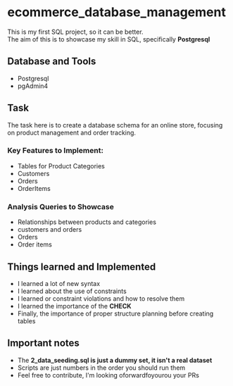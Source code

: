 # ecommerce_database_management

This is my first SQL project, so it can be better.<br>
The aim of this is to showcase my skill in SQL, specifically **Postgresql**

## Database and Tools

- Postgresql
- pgAdmin4

## Task

The task here is to create a database schema for an online store, focusing on product management and order tracking.

### Key Features to Implement:

- Tables for Product Categories
- Customers
- Orders
- OrderItems

### Analysis Queries to Showcase

- Relationships between products and categories
- customers and orders
- Orders
- Order items

## Things learned and Implemented

- I learned a lot of new syntax
- I learned about the use of constraints
- I learned or constraint violations and how to resolve them
- I learned the importance of the **CHECK**
- Finally, the importance of proper structure planning before creating tables

## Important notes

- The **2_data_seeding.sql is just a dummy set, it isn't a real dataset**
- Scripts are just numbers in the order you should run them
- Feel free to contribute, I'm looking oforwardfoyourou your PRs
